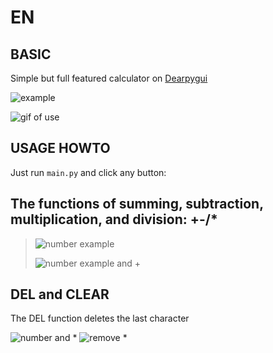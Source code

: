 EN
==

BASIC
--
Simple but full featured calculator on <a href='https://pypi.org/project/dearpygui/'>Dearpygui<a>

![example](https://user-images.githubusercontent.com/79650307/230737485-edf3003e-bddc-41ae-bfcf-b1a54702e236.png)

![gif of use](https://user-images.githubusercontent.com/79650307/230738350-55453e52-7afe-46cf-aab6-8cdfb1c17244.gif)


USAGE HOWTO
--
Just run `main.py` and click any button:

The functions of summing, subtraction, multiplication, and division: +-/*
--

>![number example ](https://user-images.githubusercontent.com/79650307/230737603-0e5ba218-0d93-44ef-b02b-821a79cba490.png)
>
>![number example and +](https://user-images.githubusercontent.com/79650307/230737613-f23099e8-83f3-408e-ba92-3263e2765af0.png)


DEL and CLEAR
--
The DEL function deletes the last character

![number and *](https://user-images.githubusercontent.com/79650307/230737720-a061dd11-092b-4e36-8805-e73917077751.png)
![remove *](https://user-images.githubusercontent.com/79650307/230737731-5abdb450-c550-4f27-ace4-86eea48236e7.png)

